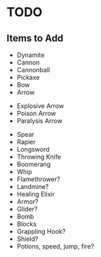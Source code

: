 # TODO

## Items to Add
 - Dynamite
 - Cannon
 - Cannonball
 - Pickaxe
 - Bow
 - Arrow
  * Explosive Arrow
  * Poison Arrow
  * Paralysis Arrow
 - Spear
 - Rapier
 - Longsword
 - Throwing Knife
 - Boomerang
 - Whip
 - Flamethrower?
 - Landmine?
 - Healing Elixir
 - Armor?
 - Glider?
 - Bomb
 - Blocks
 - Grappling Hook?
 - Shield?
 - Potions, speed, jump, fire?